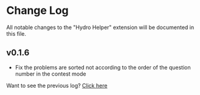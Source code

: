 # Change Log

All notable changes to the "Hydro Helper" extension will be documented in this file.

## v0.1.6

- Fix the problems are sorted not according to the order of the question number in the contest mode

Want to see the previous log? [Click here](https://github.com/langningchen/hydro-helper/commits/main/CHANGELOG.md)
